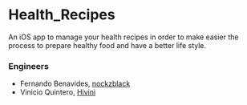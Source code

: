 # Health_Recipes
An iOS app to manage your health recipes in order to make easier the process to prepare healthy food and have a better life style.

### Engineers
- Fernando Benavides, [nockzblack](https://github.com/nockzblack)
- Vinicio Quintero, [Hivini](https://github.com/Hivini)
